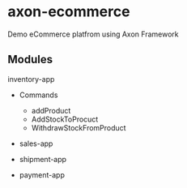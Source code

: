 # axon-ecommerce
Demo eCommerce platfrom using Axon Framework



## Modules

inventory-app
- Commands
  - addProduct
  - AddStockToProcuct
  - WithdrawStockFromProduct


- sales-app
- shipment-app
- payment-app